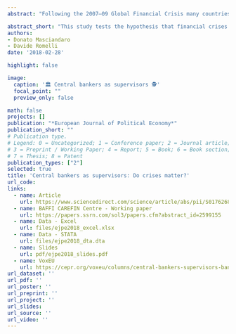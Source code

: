 ```yaml
---
abstract: "Following the 2007–09 Global Financial Crisis many countries have changed their financial supervisory architecture by increasing the involvement of central banks in supervision. This has led many scholars to argue that financial crises are an important driver in explaining the evolution of the role of central banks as supervisors. We formally test this hypothesis employing a new database that captures the full set of supervisory reforms implemented during the period 1996-2013 in a large sample of countries. Our findings support the view that systemic banking crises are important drivers of reforms in supervisory structure. However, we also highlight an equally important peer effect, namely a tendency of countries to reform their financial supervisory architecture when others do so as well. We construct several measures of spatial spillover effects and show that they can explain institutional similarities among countries and impact the probability of reforming the role of the central bank in financial sector supervision."

abstract_short: "This study tests the hypothesis that financial crises drive changes in central banks' supervisory roles, using a new database of supervisory reforms from 1996-2013. While findings support this view, the research also reveals an equally significant peer effect, where countries tend to reform their financial supervisory architecture in response to reforms in other countries."
authors:
- Donato Masciandaro
- Davide Romelli
date: '2018-02-28'

highlight: false

image:
  caption: '🏛️ Central bankers as supervisors 🕵'
  focal_point: ""
  preview_only: false

math: false
projects: []
publication: "*European Journal of Political Economy*"
publication_short: ""
# Publication type.
# Legend: 0 = Uncategorized; 1 = Conference paper; 2 = Journal article;
# 3 = Preprint / Working Paper; 4 = Report; 5 = Book; 6 = Book section;
# 7 = Thesis; 8 = Patent
publication_types: ["2"]
selected: true
title: 'Central bankers as supervisors: Do crises matter?'
url_code: 
links:
  - name: Article
    url: https://www.sciencedirect.com/science/article/abs/pii/S0176268016301380
  - name: BAFFI CAREFIN Centre - Working paper
    url: https://papers.ssrn.com/sol3/papers.cfm?abstract_id=2599155
  - name: Data - Excel
    url: files/ejpe2018_excel.xlsx
  - name: Data - STATA
    url: files/ejpe2018_dta.dta
  - name: Slides
    url: pdf/ejpe2018_slides.pdf
  - name: VoxEU
    url: https://cepr.org/voxeu/columns/central-bankers-supervisors-bandwagon-effect
url_dataset: ''
url_pdf: ''
url_poster: ''
url_preprint: ''
url_project: ''
url_slides: 
url_source: ''
url_video: ''
---
```



